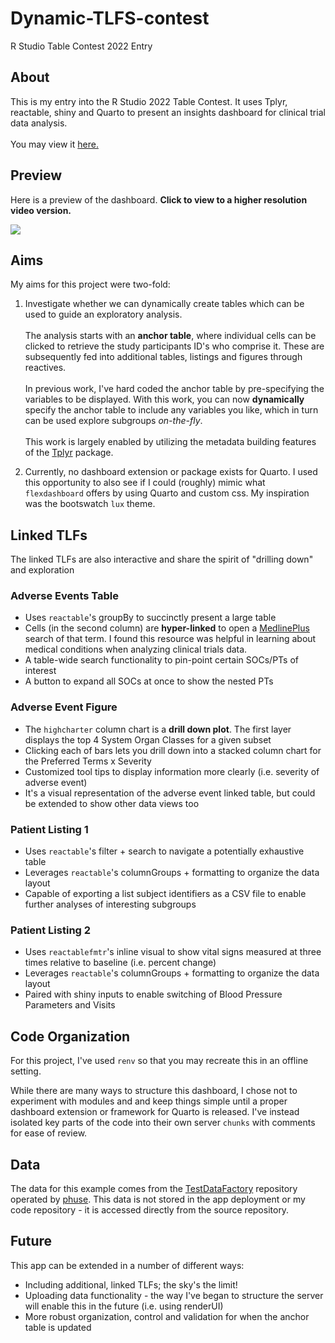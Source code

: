 # Dynamic-TLFS-contest

R Studio Table Contest 2022 Entry

## About

This is my entry into the R Studio 2022 Table Contest. It uses Tplyr, reactable, shiny and Quarto to present an insights dashboard for clinical trial data analysis. </br> </br> You may view it [here.](https://matt-portfolio.shinyapps.io/dynamic-tlf/)

## Preview

Here is a preview of the dashboard. <strong>Click to view to a higher resolution video version.</strong>

[![](demo.gif)](https://www.youtube.com/watch?v=kt_5AB3OmJw)

## Aims

My aims for this project were two-fold:

1.  Investigate whether we can dynamically create tables which can be used to guide an exploratory analysis. </br></br>The analysis starts with an <strong>anchor table</strong>, where individual cells can be clicked to retrieve the study participants ID's who comprise it. These are subsequently fed into additional tables, listings and figures through reactives. </br></br> In previous work, I've hard coded the anchor table by pre-specifying the variables to be displayed. With this work, you can now **dynamically** specify the anchor table to include any variables you like, which in turn can be used explore subgroups <i>on-the-fly</i>.</br></br> This work is largely enabled by utilizing the metadata building features of the [Tplyr](https://github.com/atorus-research/Tplyr) package.

2.  Currently, no dashboard extension or package exists for Quarto. I used this opportunity to also see if I could (roughly) mimic what `flexdashboard` offers by using Quarto and custom css. My inspiration was the bootswatch `lux` theme.

## Linked TLFs

The linked TLFs are also interactive and share the spirit of "drilling down" and exploration

### Adverse Events Table

-   Uses `reactable`'s groupBy to succinctly present a large table
-   Cells (in the second column) are <strong>hyper-linked</strong> to open a [MedlinePlus](https://http://medlineplus.gov/) search of that term. I found this resource was helpful in learning about medical conditions when analyzing clinical trials data.
-   A table-wide search functionality to pin-point certain SOCs/PTs of interest
-   A button to expand all SOCs at once to show the nested PTs

### Adverse Event Figure

-   The `highcharter` column chart is a <strong>drill down plot</strong>. The first layer displays the top 4 System Organ Classes for a given subset
-   Clicking each of bars lets you drill down into a stacked column chart for the Preferred Terms x Severity
-   Customized tool tips to display information more clearly (i.e. severity of adverse event)
-   It's a visual representation of the adverse event linked table, but could be extended to show other data views too


### Patient Listing 1

-   Uses `reactable`'s filter + search to navigate a potentially exhaustive table
-   Leverages `reactable`'s columnGroups + formatting to organize the data layout
-   Capable of exporting a list subject identifiers as a CSV file to enable further analyses of interesting subgroups

### Patient Listing 2

-   Uses `reactablefmtr`'s inline visual to show vital signs measured at three times relative to baseline (i.e. percent change)
-   Leverages `reactable`'s columnGroups + formatting to organize the data layout
-   Paired with shiny inputs to enable switching of Blood Pressure Parameters and Visits


## Code Organization

For this project, I've used `renv` so that you may recreate this in an offline setting.

While there are many ways to structure this dashboard, I chose not to experiment with modules and and keep things simple until a proper dashboard extension or framework for Quarto is released. I've instead isolated key parts of the code into their own server `chunks` with comments for ease of review.

## Data

The data for this example comes from the [TestDataFactory](https://github.com/phuse-org/TestDataFactory) repository operated by [phuse](https://phuse.global/). This data is not stored in the app deployment or my code repository - it is accessed directly from the source repository.

## Future

This app can be extended in a number of different ways:

- Including additional, linked TLFs; the sky's the limit!
- Uploading data functionality - the way I've began to structure the server will enable this in the future (i.e. using renderUI)
- More robust organization, control and validation for when the anchor table is updated